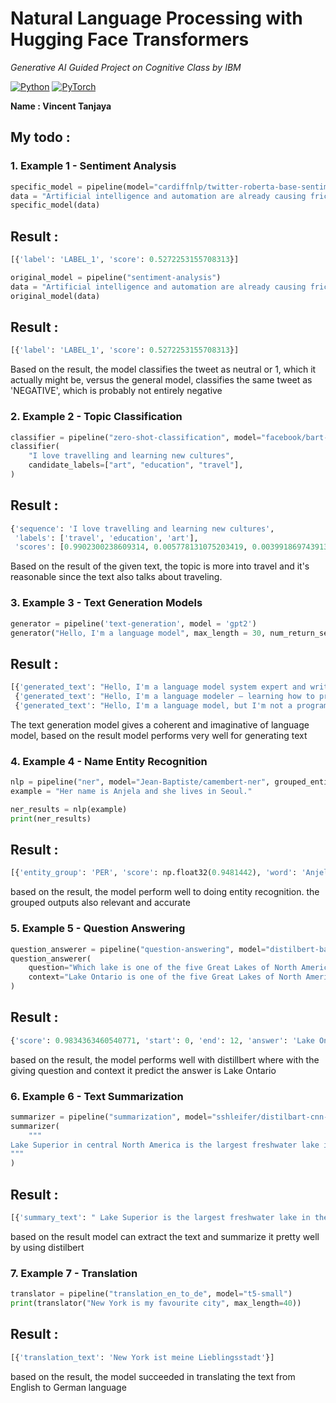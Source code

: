 # Natural Language Processing with Hugging Face Transformers

*Generative AI Guided Project on Cognitive Class by IBM*

[![Python](https://img.shields.io/badge/PYTHON-blue?logo=python&logoColor=white)](https://www.python.org/)
[![PyTorch](https://img.shields.io/badge/PYTORCH-red?logo=pytorch&logoColor=white)](https://pytorch.org/)

**Name : Vincent Tanjaya**

## My todo :

### 1. Example 1 - Sentiment Analysis

```python
specific_model = pipeline(model="cardiffnlp/twitter-roberta-base-sentiment")
data = "Artificial intelligence and automation are already causing friction in the workforce. Should schools revamp existing programs for topics like #AI, or are new research areas required?"
specific_model(data)
```

## Result : 
```python
[{'label': 'LABEL_1', 'score': 0.5272253155708313}]
```

```python
original_model = pipeline("sentiment-analysis")
data = "Artificial intelligence and automation are already causing friction in the workforce. Should schools revamp existing programs for topics like #AI, or are new research areas required?"
original_model(data)
```

## Result : 
```python
[{'label': 'LABEL_1', 'score': 0.5272253155708313}]
```


Based on the result, the model classifies the tweet as neutral or 1, which it actually might be, versus the general model, classifies the same tweet as 'NEGATIVE', which is probably not entirely negative


### 2. Example 2 - Topic Classification

```python
classifier = pipeline("zero-shot-classification", model="facebook/bart-large-mnli")
classifier(
    "I love travelling and learning new cultures",
    candidate_labels=["art", "education", "travel"],
)
```

## Result : 
```python
{'sequence': 'I love travelling and learning new cultures',
 'labels': ['travel', 'education', 'art'],
 'scores': [0.9902300238609314, 0.005778131075203419, 0.003991869743913412]}
```
Based on the result of the given text, the topic is more into travel and it's reasonable since the text also talks about traveling.


### 3. Example 3 - Text Generation Models

```python
generator = pipeline('text-generation', model = 'gpt2')
generator("Hello, I'm a language model", max_length = 30, num_return_sequences=3)
```

## Result : 
```python
[{'generated_text': "Hello, I'm a language model system expert and writing this post was to help you with the syntax.\n\nLet's review,\n\nEach"},
 {'generated_text': "Hello, I'm a language modeler – learning how to program is easy. Why not play music?\n\nThat's a valid question. I"},
 {'generated_text': "Hello, I'm a language model, but I'm not a program writer.\n\nWhat I should know are examples of why this is wrong."}]
```
The text generation model gives a coherent and imaginative of language model, based on the result model performs very well for generating text


### 4. Example 4 - Name Entity Recognition

```python
nlp = pipeline("ner", model="Jean-Baptiste/camembert-ner", grouped_entities=True)
example = "Her name is Anjela and she lives in Seoul."

ner_results = nlp(example)
print(ner_results)
```

## Result : 
```python
[{'entity_group': 'PER', 'score': np.float32(0.9481442), 'word': 'Anjela', 'start': 11, 'end': 18}, {'entity_group': 'LOC', 'score': np.float32(0.9986114), 'word': 'Seoul', 'start': 35, 'end': 41}]
```
based on the result, the model perform well to doing entity recognition. the grouped outputs also relevant and accurate


### 5. Example 5 - Question Answering 

```python
question_answerer = pipeline("question-answering", model="distilbert-base-cased-distilled-squad")
question_answerer(
    question="Which lake is one of the five Great Lakes of North America?",
    context="Lake Ontario is one of the five Great Lakes of North America. It is surrounded on the north, west, and southwest by the Canadian province of Ontario, and on the south and east by the U.S. state of New York, whose water boundaries, along the international border, meet in the middle of the lake.",
)
```

## Result : 
```python
{'score': 0.9834363460540771, 'start': 0, 'end': 12, 'answer': 'Lake Ontario'}
```
based on the result, the model performs well with distillbert where with the giving question and context it predict the answer is Lake Ontario


### 6. Example 6 - Text Summarization 

```python
summarizer = pipeline("summarization", model="sshleifer/distilbart-cnn-12-6",  max_length=59)
summarizer(
    """
Lake Superior in central North America is the largest freshwater lake in the world by surface area and the third-largest by volume, holding 10% of the world's surface fresh water. The northern and westernmost of the Great Lakes of North America, it straddles the Canada–United States border with the province of Ontario to the north, and the states of Minnesota to the northwest and Wisconsin and Michigan to the south. It drains into Lake Huron via St. Marys River and through the lower Great Lakes to the St. Lawrence River and the Atlantic Ocean.
"""
)
```

## Result : 
```python
[{'summary_text': " Lake Superior is the largest freshwater lake in the world by surface area . It holds 10% of the world's surface fresh water . It straddles the Canada–U.S. border with the province of Ontario to the north . It drains into Lake Huron via St."}]
```
based on the result model can extract the text and summarize it pretty well by using distilbert


### 7. Example 7 - Translation

```python
translator = pipeline("translation_en_to_de", model="t5-small")
print(translator("New York is my favourite city", max_length=40))
```

## Result : 
```python
[{'translation_text': 'New York ist meine Lieblingsstadt'}]
```

based on the result, the model succeeded in translating the text from English to German language

